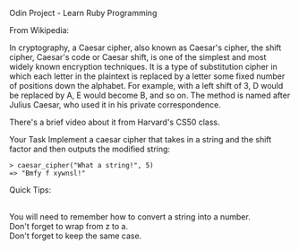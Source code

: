 <a herf="http://www.theodinproject.com/ruby-programming/building-blocks?ref=lnav">Odin Project - Learn Ruby Programming</a>

From Wikipedia:

In cryptography, a Caesar cipher, also known as Caesar's cipher, the shift cipher, Caesar's code or Caesar shift, is one of the simplest and most widely known encryption techniques. It is a type of substitution cipher in which each letter in the plaintext is replaced by a letter some fixed number of positions down the alphabet. For example, with a left shift of 3, D would be replaced by A, E would become B, and so on. The method is named after Julius Caesar, who used it in his private correspondence.

There's a brief video about it from Harvard's CS50 class.

Your Task
Implement a caesar cipher that takes in a string and the shift factor and then outputs the modified string:

    > caesar_cipher("What a string!", 5)
    => "Bmfy f xywnsl!"
Quick Tips:<br><br>

You will need to remember how to convert a string into a number.<br>
Don't forget to wrap from z to a.<br>
Don't forget to keep the same case.
